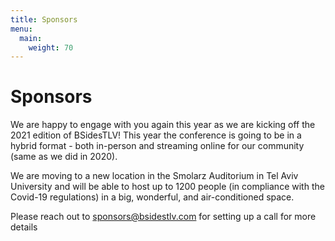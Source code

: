 ```yaml
---
title: Sponsors
menu:
  main:
    weight: 70
---
```


# Sponsors


We are happy to engage with you again this year as we are kicking off the 2021 edition of BSidesTLV! This year the conference is going to be in a hybrid format - both in-person and streaming online for our community (same as we did in 2020).

We are moving to a new location in the Smolarz Auditorium in Tel Aviv University and will be able to host up to 1200 people (in compliance with the Covid-19 regulations) in a big, wonderful, and air-conditioned space.

Please reach out to sponsors@bsidestlv.com for setting up a call for more details
